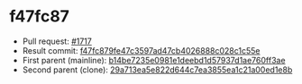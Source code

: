 # f47fc87
- Pull request: [#1717](https://github.com/MarlinFirmware/Marlin/pull/1717)
- Result commit: [f47fc879fe47c3597ad47cb4026888c028c1c55e](https://github.com/MarlinFirmware/Marlin/commit/f47fc879fe47c3597ad47cb4026888c028c1c55e)
- First parent (mainline): [b14be7235e0981e1deebd1d57937d1ae760ff3ae](https://github.com/MarlinFirmware/Marlin/commit/b14be7235e0981e1deebd1d57937d1ae760ff3ae)
- Second parent (clone): [29a713ea5e822d644c7ea3855ea1c21a00ed1e8b](https://github.com/MarlinFirmware/Marlin/commit/29a713ea5e822d644c7ea3855ea1c21a00ed1e8b)
